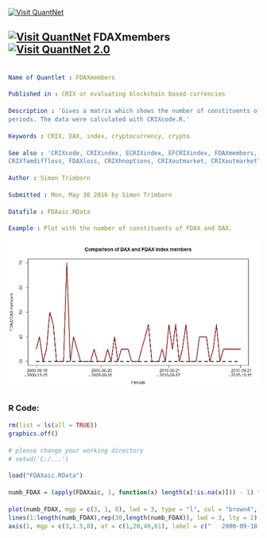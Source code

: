 
[<img src="https://github.com/QuantLet/Styleguide-and-FAQ/blob/master/pictures/banner.png" width="888" alt="Visit QuantNet">](http://quantlet.de/)

## [<img src="https://github.com/QuantLet/Styleguide-and-FAQ/blob/master/pictures/qloqo.png" alt="Visit QuantNet">](http://quantlet.de/) **FDAXmembers** [<img src="https://github.com/QuantLet/Styleguide-and-FAQ/blob/master/pictures/QN2.png" width="60" alt="Visit QuantNet 2.0">](http://quantlet.de/)

```yaml

Name of Quantlet : FDAXmembers

Published in : CRIX or evaluating blockchain based currencies

Description : 'Gives a matrix which shows the number of constituents of the FDAX and DAX in the
periods. The data were calculated with CRIXcode.R.'

Keywords : CRIX, DAX, index, cryptocurrency, crypto

See also : 'CRIXcode, CRIXindex, ECRIXindex, EFCRIXindex, FDAXmembers, CRIXfamdiff,
CRIXfamdiffloss, FDAXloss, CRIXhnoptions, CRIXoutmarket, CRIXoutmarketTERES, CRIXvarreturn'

Author : Simon Trimborn

Submitted : Mon, May 30 2016 by Simon Trimborn

Datafile : FDAaic.RData

Example : Plot with the number of constituents of FDAX and DAX.

```

![Picture1](FDAXmembers.png)


### R Code:
```r
rm(list = ls(all = TRUE))
graphics.off()

# please change your working directory 
# setwd('C:/...')

load("FDAXaic.RData")

numb_FDAX = (apply(FDAXaic, 1, function(x) length(x[!is.na(x)])) - 1) * 5 + 25

plot(numb_FDAX, mgp = c(3, 1, 0), lwd = 3, type = "l", col = "brown4", xaxt = "n", xlab = "Periods", ylab = "FDAX/DAX members", main = "Comparison of DAX and FDAX index members")
lines(1:length(numb_FDAX),rep(30,length(numb_FDAX)), lwd = 3, lty = 2)
axis(1, mgp = c(3,1.5,0), at = c(1,20,40,61), label = c("   2000-09-18 \n- 2000-12-15", "   2005-06-20 \n- 2005-09-16", "   2010-06-21 \n- 2010-09-17", "   2015-09-21 \n- 2015-12-15") )

```

